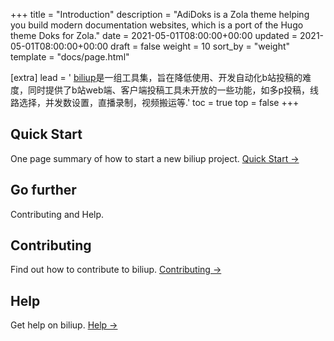 +++
title = "Introduction"
description = "AdiDoks is a Zola theme helping you build modern documentation websites, which is a port of the Hugo theme Doks for Zola."
date = 2021-05-01T08:00:00+00:00
updated = 2021-05-01T08:00:00+00:00
draft = false
weight = 10
sort_by = "weight"
template = "docs/page.html"

[extra]
lead = ' <a href="https://github.com/biliup/biliup">biliup</a>是一组工具集，旨在降低使用、开发自动化b站投稿的难度，同时提供了b站web端、客户端投稿工具未开放的一些功能，如多p投稿，线路选择，并发数设置，直播录制，视频搬运等.'
toc = true
top = false
+++

## Quick Start

One page summary of how to start a new biliup project. [Quick Start →](../quick-start/)

## Go further

Contributing and Help.

## Contributing

Find out how to contribute to biliup. [Contributing →](../../contributing/how-to-contribute/)

## Help

Get help on biliup. [Help →](../../help/faq/)

